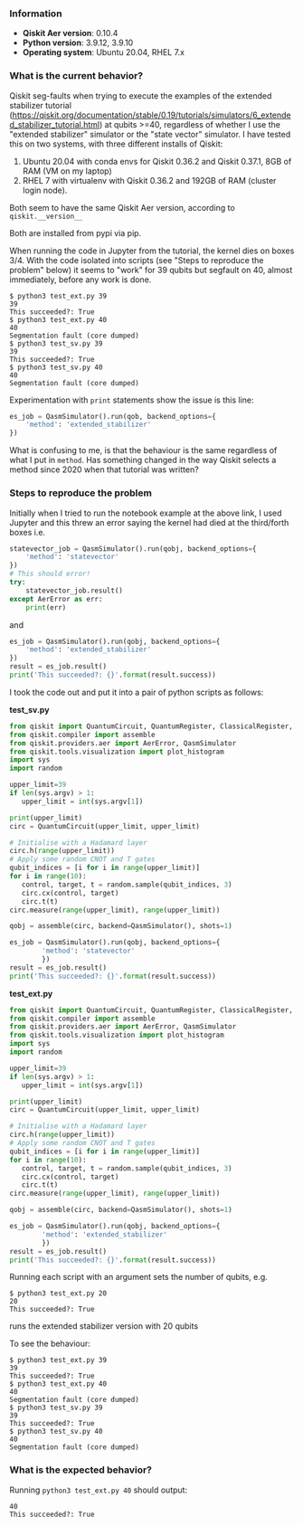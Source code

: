 ### Information

- **Qiskit Aer version**: 0.10.4 
- **Python version**: 3.9.12, 3.9.10
- **Operating system**: Ubuntu 20.04, RHEL 7.x

### What is the current behavior?

Qiskit seg-faults when trying to execute the examples of the extended stabilizer tutorial (https://qiskit.org/documentation/stable/0.19/tutorials/simulators/6_extended_stabilizer_tutorial.html) at qubits >=40, regardless of whether I use the "extended stabilizer" simulator or the "state vector" simulator.  I have tested this on two systems, with three different installs of Qiskit:

1. Ubuntu 20.04 with conda envs for Qiskit 0.36.2 and Qiskit 0.37.1, 8GB of RAM (VM on my laptop)
2. RHEL 7 with virtualenv with Qiskit 0.36.2 and 192GB of RAM (cluster login node).

Both seem to have the same Qiskit Aer version, according to `qiskit.__version__`

Both are installed from pypi via pip.

When running the code in Jupyter from the tutorial, the kernel dies on boxes 3/4.  With the code isolated into scripts (see "Steps to reproduce the problem" below) it seems to "work" for 39 qubits but segfault on 40, almost immediately, before any work is done.

```
$ python3 test_ext.py 39
39
This succeeded?: True
$ python3 test_ext.py 40
40
Segmentation fault (core dumped)
$ python3 test_sv.py 39
39
This succeeded?: True
$ python3 test_sv.py 40
40
Segmentation fault (core dumped)
```

Experimentation with `print` statements show the issue is this line:

```python
es_job = QasmSimulator().run(qob, backend_options={
    'method': 'extended_stabilizer'
})
```

What is confusing to me, is that the behaviour is the same regardless of what I put in `method`.  Has something changed in the way Qiskit selects a method since 2020 when that tutorial was written?

### Steps to reproduce the problem

Initially when I tried to run the notebook example at the above link, I used Jupyter and this threw an error saying the kernel had died at the third/forth boxes i.e.

```python
statevector_job = QasmSimulator().run(qobj, backend_options={
    'method': 'statevector'
})
# This should error!
try:
    statevector_job.result()
except AerError as err:
    print(err)
```

and

```python
es_job = QasmSimulator().run(qobj, backend_options={
    'method': 'extended_stabilizer'
})
result = es_job.result()
print('This succeeded?: {}'.format(result.success))
```

I took the code out and put it into a pair of python scripts as follows:

**test_sv.py**
```python
from qiskit import QuantumCircuit, QuantumRegister, ClassicalRegister, transpile
from qiskit.compiler import assemble
from qiskit.providers.aer import AerError, QasmSimulator
from qiskit.tools.visualization import plot_histogram
import sys
import random   

upper_limit=39
if len(sys.argv) > 1:
   upper_limit = int(sys.argv[1])

print(upper_limit)
circ = QuantumCircuit(upper_limit, upper_limit)

# Initialise with a Hadamard layer
circ.h(range(upper_limit))
# Apply some random CNOT and T gates
qubit_indices = [i for i in range(upper_limit)]
for i in range(10):
   control, target, t = random.sample(qubit_indices, 3)
   circ.cx(control, target)
   circ.t(t)
circ.measure(range(upper_limit), range(upper_limit))

qobj = assemble(circ, backend=QasmSimulator(), shots=1)

es_job = QasmSimulator().run(qobj, backend_options={
        'method': 'statevector'
        })
result = es_job.result()
print('This succeeded?: {}'.format(result.success))
```

**test_ext.py**
```python
from qiskit import QuantumCircuit, QuantumRegister, ClassicalRegister, transpile
from qiskit.compiler import assemble
from qiskit.providers.aer import AerError, QasmSimulator
from qiskit.tools.visualization import plot_histogram
import sys
import random   

upper_limit=39
if len(sys.argv) > 1:
   upper_limit = int(sys.argv[1])

print(upper_limit)
circ = QuantumCircuit(upper_limit, upper_limit)

# Initialise with a Hadamard layer
circ.h(range(upper_limit))
# Apply some random CNOT and T gates
qubit_indices = [i for i in range(upper_limit)]
for i in range(10):
   control, target, t = random.sample(qubit_indices, 3)
   circ.cx(control, target)
   circ.t(t)
circ.measure(range(upper_limit), range(upper_limit))

qobj = assemble(circ, backend=QasmSimulator(), shots=1)

es_job = QasmSimulator().run(qobj, backend_options={
        'method': 'extended_stabilizer'
        })
result = es_job.result()
print('This succeeded?: {}'.format(result.success))
```

Running each script with an argument sets the number of qubits, e.g.

```
$ python3 test_ext.py 20
20
This succeeded?: True
```

runs the extended stabilizer version with 20 qubits

To see the behaviour:

```
$ python3 test_ext.py 39
39
This succeeded?: True
$ python3 test_ext.py 40
40
Segmentation fault (core dumped)
$ python3 test_sv.py 39
39
This succeeded?: True
$ python3 test_sv.py 40
40
Segmentation fault (core dumped)
```

### What is the expected behavior?

Running `python3 test_ext.py 40` should output:

```
40
This succeeded?: True
```
